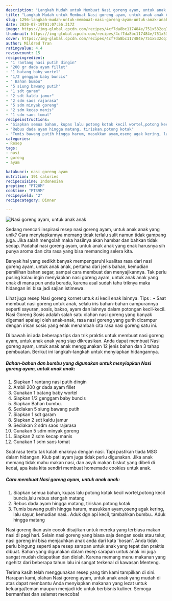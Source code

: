 ```yaml
---
description: "Langkah Mudah untuk Membuat Nasi goreng ayam, untuk anak anak Anti Gagal"
title: "Langkah Mudah untuk Membuat Nasi goreng ayam, untuk anak anak Anti Gagal"
slug: 1296-langkah-mudah-untuk-membuat-nasi-goreng-ayam-untuk-anak-anak-anti-gagal
date: 2020-07-19T01:07:56.317Z
image: https://img-global.cpcdn.com/recipes/4cf7da8bc117484e/751x532cq70/nasi-goreng-ayam-untuk-anak-anak-foto-resep-utama.jpg
thumbnail: https://img-global.cpcdn.com/recipes/4cf7da8bc117484e/751x532cq70/nasi-goreng-ayam-untuk-anak-anak-foto-resep-utama.jpg
cover: https://img-global.cpcdn.com/recipes/4cf7da8bc117484e/751x532cq70/nasi-goreng-ayam-untuk-anak-anak-foto-resep-utama.jpg
author: Mildred Tran
ratingvalue: 4.4
reviewcount: 15
recipeingredient:
- "1 rantang nasi putih dingin"
- "200 gr dada ayam fillet"
- "1 batang baby wortel"
- "1/2 genggam baby buncis"
- " Bahan bumbu"
- "5 siung bawang putih"
- "1 sdt garam"
- "2 sdt kaldu jamur"
- "2 sdm saos rajarasa"
- "5 sdm minyak goreng"
- "2 sdm kecap manis"
- "1 sdm saos tomat"
recipeinstructions:
- "Siapkan semua bahan, kupas lalu potong kotak kecil wortel,potong kecil buncis,lalu rebus stengah matang"
- "Rebus dada ayam hingga matang, tiriskan.potong kotak"
- "Tumis bawang putih hingga harum, masukkan ayam,oseng agak kering, lalu sayur, kemudian nasi.. Aduk dgn api kecil, tambahkan bumbu.. Aduk hingga matang"
categories:
- Resep
tags:
- nasi
- goreng
- ayam

katakunci: nasi goreng ayam 
nutrition: 191 calories
recipecuisine: Indonesian
preptime: "PT20M"
cooktime: "PT39M"
recipeyield: "2"
recipecategory: Dinner

---
```



![Nasi goreng ayam, untuk anak anak](https://img-global.cpcdn.com/recipes/4cf7da8bc117484e/751x532cq70/nasi-goreng-ayam-untuk-anak-anak-foto-resep-utama.jpg)

Sedang mencari inspirasi resep nasi goreng ayam, untuk anak anak yang unik? Cara menyiapkannya memang tidak terlalu sulit namun tidak gampang juga. Jika salah mengolah maka hasilnya akan hambar dan bahkan tidak sedap. Padahal nasi goreng ayam, untuk anak anak yang enak harusnya sih punya aroma dan cita rasa yang bisa memancing selera kita.

Banyak hal yang sedikit banyak mempengaruhi kualitas rasa dari nasi goreng ayam, untuk anak anak, pertama dari jenis bahan, kemudian pemilihan bahan segar, sampai cara membuat dan menyajikannya. Tak perlu pusing kalau ingin menyiapkan nasi goreng ayam, untuk anak anak yang enak di mana pun anda berada, karena asal sudah tahu triknya maka hidangan ini bisa jadi sajian istimewa.

Lihat juga resep Nasi goreng kornet untuk si kecil enak lainnya. Tips : • Saat membuat nasi goreng untuk anak, selalu iris bahan-bahan campurannya seperti sayuran, sosis, bakso, ayam dan lainnya dalam potongan kecil-kecil. Nasi Goreng Sosis adalah salah satu olahan nasi goreng yang banyak digemari apalagi oleh anak-anak, rasa nasi goreng yang gurih dicampur dengan irisan sosis yang enak menambah cita rasa nasi goreng satu ini.


Di bawah ini ada beberapa tips dan trik praktis untuk membuat nasi goreng ayam, untuk anak anak yang siap dikreasikan. Anda dapat membuat Nasi goreng ayam, untuk anak anak menggunakan 12 jenis bahan dan 3 tahap pembuatan. Berikut ini langkah-langkah untuk menyiapkan hidangannya.

<!--inarticleads1-->

##### Bahan-bahan dan bumbu yang digunakan untuk menyiapkan Nasi goreng ayam, untuk anak anak:

1. Siapkan 1 rantang nasi putih dingin
1. Ambil 200 gr dada ayam fillet
1. Gunakan 1 batang baby wortel
1. Siapkan 1/2 genggam baby buncis
1. Siapkan  Bahan bumbu.
1. Sediakan 5 siung bawang putih
1. Siapkan 1 sdt garam
1. Siapkan 2 sdt kaldu jamur
1. Sediakan 2 sdm saos rajarasa
1. Gunakan 5 sdm minyak goreng
1. Siapkan 2 sdm kecap manis
1. Gunakan 1 sdm saos tomat


Soal rasa tentu tak kalah enaknya dengan nasi. Tapi pastikan tiada MSG dalam hidangan. Kiub pati ayam juga tidak perlu digunakan. Jika anak memang tidak mahu makan nasi, dan asyik makan biskut yang dibeli di kedai, apa kata kita sendiri membuat homemade cookies untuk anak. 

<!--inarticleads2-->

##### Cara membuat Nasi goreng ayam, untuk anak anak:

1. Siapkan semua bahan, kupas lalu potong kotak kecil wortel,potong kecil buncis,lalu rebus stengah matang
1. Rebus dada ayam hingga matang, tiriskan.potong kotak
1. Tumis bawang putih hingga harum, masukkan ayam,oseng agak kering, lalu sayur, kemudian nasi.. Aduk dgn api kecil, tambahkan bumbu.. Aduk hingga matang


Nasi goreng ikan asin cocok disajikan untuk mereka yang terbiasa makan nasi di pagi hari. Selain nasi goreng yang biasa saja dengan sosis atau telur, nasi goreng ini bisa menjauhkan anak anda dari kata &#39;bosan&#39;. Anda tidak perlu bingung seperti apa resep sarapan untuk anak yang tepat dan praktis dibuat. Bahan yang digunakan dalam resep sarapan untuk anak ini juga sangat mudah didapatkan dan diolah. Karena memang menu makanan yang ngehitz dari beberapa tahun lalu ini sangat terkenal di kawasan Menteng. 

Terima kasih telah menggunakan resep yang tim kami tampilkan di sini. Harapan kami, olahan Nasi goreng ayam, untuk anak anak yang mudah di atas dapat membantu Anda menyiapkan makanan yang lezat untuk keluarga/teman maupun menjadi ide untuk berbisnis kuliner. Semoga bermanfaat dan selamat mencoba!
